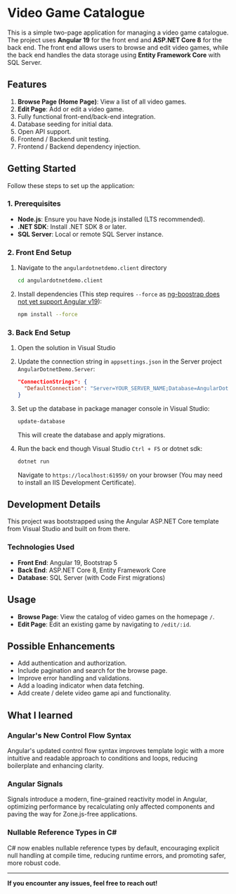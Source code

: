 # Video Game Catalogue

This is a simple two-page application for managing a video game catalogue. The project uses **Angular 19** for the front end and **ASP.NET Core 8** for the back end. The front end allows users to browse and edit video games, while the back end handles the data storage using **Entity Framework Core** with SQL Server.

## **Features**

1. **Browse Page (Home Page)**: View a list of all video games.
2. **Edit Page**: Add or edit a video game.
3. Fully functional front-end/back-end integration.
4. Database seeding for initial data.
5. Open API support.
6. Frontend / Backend unit testing.
7. Frontend / Backend dependency injection.

## **Getting Started**

Follow these steps to set up the application:

### **1. Prerequisites**

- **Node.js**: Ensure you have Node.js installed (LTS recommended).
- **.NET SDK**: Install .NET SDK 8 or later.
- **SQL Server**: Local or remote SQL Server instance.

### **2. Front End Setup**

1. Navigate to the `angulardotnetdemo.client` directory

   ```bash
   cd angulardotnetdemo.client
   ```

2. Install dependencies (This step requires `--force` as [ng-boostrap does not yet support Angular v19](https://github.com/ng-bootstrap/ng-bootstrap/issues/4779)):

   ```bash
   npm install --force
   ```

### **3. Back End Setup**

1. Open the solution in Visual Studio

2. Update the connection string in `appsettings.json` in the Server project `AngularDotnetDemo.Server`:

   ```json
   "ConnectionStrings": {
     "DefaultConnection": "Server=YOUR_SERVER_NAME;Database=AngularDotnetDemo;Trusted_Connection=True;MultipleActiveResultSets=true"
   }
   ```

3. Set up the database in package manager console in Visual Studio:

   ```powershell
   update-database
   ```

   This will create the database and apply migrations.

4. Run the back end though Visual Studio `Ctrl + F5` or dotnet sdk:

   ```powershell
   dotnet run
   ```

   Navigate to `https://localhost:61959/` on your browser (You may need to install an IIS Development Certificate).

## **Development Details**

This project was bootstrapped using the Angular ASP.NET Core template from Visual Studio and built on from there.

### **Technologies Used**

- **Front End**: Angular 19, Bootstrap 5
- **Back End**: ASP.NET Core 8, Entity Framework Core
- **Database**: SQL Server (with Code First migrations)

## **Usage**

- **Browse Page**: View the catalog of video games on the homepage `/`.
- **Edit Page**: Edit an existing game by navigating to `/edit/:id`.

## **Possible Enhancements**

- Add authentication and authorization.
- Include pagination and search for the browse page.
- Improve error handling and validations.
- Add a loading indicator when data fetching.
- Add create / delete video game api and functionality.

## What I learned

### Angular's New Control Flow Syntax

Angular's updated control flow syntax improves template logic with a more intuitive and readable approach to conditions and loops, reducing boilerplate and enhancing clarity.

### Angular Signals

Signals introduce a modern, fine-grained reactivity model in Angular, optimizing performance by recalculating only affected components and paving the way for Zone.js-free applications.

### Nullable Reference Types in C#

C# now enables nullable reference types by default, encouraging explicit null handling at compile time, reducing runtime errors, and promoting safer, more robust code.

---

**If you encounter any issues, feel free to reach out!**
